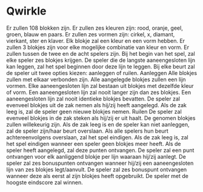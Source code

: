 # Qwirkle

Er zullen 108 blokken zijn.
  Er zullen zes kleuren zijn: rood, oranje, geel, groen, blauw en paars.
  Er zullen zes vormen zijn: cirkel, x, diamant, vierkant, ster en klaver.
  Elk blokje zal een kleur en een vorm hebben.
  Er zullen 3 blokjes zijn voor elke mogelijke combinatie van kleur en vorm.
Er zullen tussen de twee en de acht spelers zijn.
Bij het begin van het spel, zal elke speler zes blokjes krijgen.
De speler die de langste aaneengesloten lijn kan leggen, zal het spel beginnen door deze lijn te leggen.
Bij elke beurt zal de speler uit twee opties kiezen: aanleggen of ruilen.
  Aanleggen
    Alle blokjes zullen met elkaar verbonden zijn.
    Alle aangelegde blokjes zullen een lijn vormen.
    Elke aaneengesloten lijn zal bestaan uit blokjes met dezelfde kleur of vorm.
    Een aaneengesloten lijn zal nooit langer zijn dan zes blokjes.
    Een aaneengesloten lijn zal nooit identieke blokjes bevatten.
    De speler zal evenveel blokjes uit de zak nemen als hij/zij heeft aangelegd.
    Als de zak leeg is, zal de speler geen nieuwe blokjes nemen.
  Ruilen
    De speler zal evenveel blokjes in de zak steken als hij/zij er uit haalt.
    De genomen blokjes zullen willekeurig zijn.
    Als de zak leeg is en de speler kan niet aanleggen, zal de speler zijn/haar beurt overslaan.
Als alle spelers hun beurt achtereenvolgens overslaan, zal het spel eindigen.
Als de zak leeg is, zal het spel eindigen wanneer een speler geen blokjes meer heeft.
Als de speler heeft aangelegd, zal deze punten ontvangen.
  De speler zal een punt ontvangen voor elk aanliggend blokje per lijn waaraan hij/zij aanlegt.
  De speler zal zes bonuspunten ontvangen wanneer hij/zij een aaneengesloten lijn van zes blokjes legt/aanvult.
  De speler zal zes bonuspunt ontvangen wanneer deze als eerst al zijn blokjes heeft opgebruikt.
De speler met de hoogste eindscore zal winnen.
